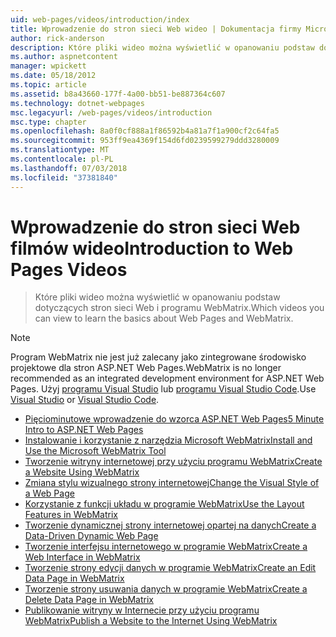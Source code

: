 ```yaml
---
uid: web-pages/videos/introduction/index
title: Wprowadzenie do stron sieci Web wideo | Dokumentacja firmy Microsoft
author: rick-anderson
description: Które pliki wideo można wyświetlić w opanowaniu podstaw dotyczących stron sieci Web i programu WebMatrix.
ms.author: aspnetcontent
manager: wpickett
ms.date: 05/18/2012
ms.topic: article
ms.assetid: b8a43660-177f-4a00-bb51-be887364c607
ms.technology: dotnet-webpages
msc.legacyurl: /web-pages/videos/introduction
msc.type: chapter
ms.openlocfilehash: 8a0f0cf888a1f86592b4a81a7f1a900cf2c64fa5
ms.sourcegitcommit: 953ff9ea4369f154d6fd0239599279ddd3280009
ms.translationtype: MT
ms.contentlocale: pl-PL
ms.lasthandoff: 07/03/2018
ms.locfileid: "37381840"
---
```

<a name="introduction-to-web-pages-videos"></a><span data-ttu-id="08652-103">Wprowadzenie do stron sieci Web filmów wideo</span><span class="sxs-lookup"><span data-stu-id="08652-103">Introduction to Web Pages Videos</span></span>
====================
> <span data-ttu-id="08652-104">Które pliki wideo można wyświetlić w opanowaniu podstaw dotyczących stron sieci Web i programu WebMatrix.</span><span class="sxs-lookup"><span data-stu-id="08652-104">Which videos you can view to learn the basics about Web Pages and WebMatrix.</span></span>

> [!NOTE] 
> <span data-ttu-id="08652-105">Program WebMatrix nie jest już zalecany jako zintegrowane środowisko projektowe dla stron ASP.NET Web Pages.</span><span class="sxs-lookup"><span data-stu-id="08652-105">WebMatrix is no longer recommended as an integrated development environment for ASP.NET Web Pages.</span></span> <span data-ttu-id="08652-106">Użyj [programu Visual Studio](xref:aspnet/web-pages/overview/getting-started/program-asp-net-web-pages-in-visual-studio) lub [programu Visual Studio Code](https://code.visualstudio.com/).</span><span class="sxs-lookup"><span data-stu-id="08652-106">Use [Visual Studio](xref:aspnet/web-pages/overview/getting-started/program-asp-net-web-pages-in-visual-studio) or [Visual Studio Code](https://code.visualstudio.com/).</span></span>


- [<span data-ttu-id="08652-107">Pięciominutowe wprowadzenie do wzorca ASP.NET Web Pages</span><span class="sxs-lookup"><span data-stu-id="08652-107">5 Minute Intro to ASP.NET Web Pages</span></span>](5-minute-introduction-to-aspnet-web-pages.md)
- [<span data-ttu-id="08652-108">Instalowanie i korzystanie z narzędzia Microsoft WebMatrix</span><span class="sxs-lookup"><span data-stu-id="08652-108">Install and Use the Microsoft WebMatrix Tool</span></span>](install-and-use-the-microsoft-webmatrix-tool.md)
- [<span data-ttu-id="08652-109">Tworzenie witryny internetowej przy użyciu programu WebMatrix</span><span class="sxs-lookup"><span data-stu-id="08652-109">Create a Website Using WebMatrix</span></span>](create-a-website-using-webmatrix.md)
- [<span data-ttu-id="08652-110">Zmiana stylu wizualnego strony internetowej</span><span class="sxs-lookup"><span data-stu-id="08652-110">Change the Visual Style of a Web Page</span></span>](change-the-visual-style-of-a-web-page.md)
- [<span data-ttu-id="08652-111">Korzystanie z funkcji układu w programie WebMatrix</span><span class="sxs-lookup"><span data-stu-id="08652-111">Use the Layout Features in WebMatrix</span></span>](use-the-layout-features-in-webmatrix.md)
- [<span data-ttu-id="08652-112">Tworzenie dynamicznej strony internetowej opartej na danych</span><span class="sxs-lookup"><span data-stu-id="08652-112">Create a Data-Driven Dynamic Web Page</span></span>](create-a-data-driven-dynamic-web-page.md)
- [<span data-ttu-id="08652-113">Tworzenie interfejsu internetowego w programie WebMatrix</span><span class="sxs-lookup"><span data-stu-id="08652-113">Create a Web Interface in WebMatrix</span></span>](create-a-web-interface-in-webmatrix.md)
- [<span data-ttu-id="08652-114">Tworzenie strony edycji danych w programie WebMatrix</span><span class="sxs-lookup"><span data-stu-id="08652-114">Create an Edit Data Page in WebMatrix</span></span>](create-an-edit-data-page-in-webmatrix.md)
- [<span data-ttu-id="08652-115">Tworzenie strony usuwania danych w programie WebMatrix</span><span class="sxs-lookup"><span data-stu-id="08652-115">Create a Delete Data Page in WebMatrix</span></span>](create-a-delete-data-page-in-webmatrix.md)
- [<span data-ttu-id="08652-116">Publikowanie witryny w Internecie przy użyciu programu WebMatrix</span><span class="sxs-lookup"><span data-stu-id="08652-116">Publish a Website to the Internet Using WebMatrix</span></span>](publish-a-website-to-the-internet-using-webmatrix.md)
